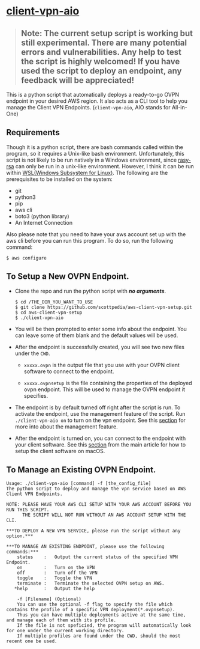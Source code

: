 # [client-vpn-aio](../client-vpn-aio)

> ## Note: The current setup script is working but still experimental. There are many potential errors and vulnerabilities. Any help to test the script is highly welcomed! If you have used the script to deploy an endpoint, any feedback will be appreciated!

This is a python script that automatically deploys a ready-to-go OVPN endpoint in your desired AWS region. It also acts as a CLI tool to help you manage the Client VPN Endpoints. (`client-vpn-aio`, AIO stands for All-in-One)

## Requirements

Though it is a python script, there are bash commands called within the program, so it requires a Unix-like bash environment. Unfortunately, this script is not likely to be run natively in a Windows environment, since [rasy-rsa](https://github.com/openvpn/easy-rsa) can only be run in a unix-like environment. However, I think it can be run within [WSL(Windows Subsystem for Linux)](https://docs.microsoft.com/en-us/windows/wsl). The following are the prerequisites to be installed on the system:

- git
- python3
- pip
- aws cli
- boto3 (python library)
- An Internet Connection

Also please note that you need to have your aws account set up with the aws cli before you can run this program. To do so, run the following command:

```shell
$ aws configure
```

## To Setup a New OVPN Endpoint.

- Clone the repo and run the python script with **_no arguments_**. 

  ```shell
  $ cd /THE_DIR_YOU_WANT_TO_USE
  $ git clone https://github.com/scottpedia/aws-client-vpn-setup.git
  $ cd aws-client-vpn-setup
  $ ./client-vpn-aio
  ```

- You will be then prompted to enter some info about the endpoint. You can leave some of them blank and the default values will be used.

- After the endpoint is successfully created, you will see two new files under the `CWD`.

  - `xxxxx.ovpn` is the output file that you use with your OVPN client software to connect to the endpoint.

  - `xxxxx.ovpnsetup` is the file containing the properties of the deployed ovpn endpoint. This will be used to manage the OVPN endpoint it specifies.

- The endpoint is by default turned off right after the script is run. To activate the endpoint, use the management feature of the script. Run `./client-vpn-aio on` to turn on the vpn endpoint. See this [section](#To-manage-an-existing-OVPN-endpoint) for more into about the management feature.

- After the endpoint is turned on, you can connect to the endpoint with your client software. See this [section](../README.md#how-to-set-up-the-client-for-the-vpn-server) from the main article for how to setup the client software on macOS.

## To Manage an Existing OVPN Endpoint.

```
Usage: ./client-vpn-aio [command] -f [the_config_file]
The python script to deploy and manage the vpn service based on AWS Client VPN Endpoints.

NOTE: PLEASE HAVE YOUR AWS CLI SETUP WITH YOUR AWS ACCOUNT BEFORE YOU RUN THIS SCRIPT.
      THE SCRIPT WILL NOT RUN WITHOUT AN AWS ACCOUNT SETUP WITH THE CLI.

***TO DEPLOY A NEW VPN SERVICE, please run the script without any option.***

***TO MANAGE AN EXISTING ENDPOINT, please use the following commands:***
    status    :   Output the current status of the specified VPN Endpoint.
    on        :   Turn on the VPN
    off       :   Turn off the VPN
    toggle    :   Toggle the VPN
    terminate :   Terminate the selected OVPN setup on AWS.
   *help      :   Output the help

    -f [Filename] (Optional)
    You can use the optional -f flag to specify the file which contains the profile of a specific VPN deployment(*.ovpnsetup).
    Thus you can have multiple deployments active at the same time, and manage each of them with its profile.
    If the file is not speficied, the program will automatically look for one under the current working directory.
    If multiple profiles are found under the CWD, should the most recent one be used.
```
